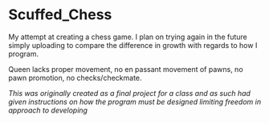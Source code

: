 # Scuffed_Chess
My attempt at creating a chess game. I plan on trying again in the future simply uploading to compare the difference in growth with regards to how I program.

Queen lacks proper movement, no en passant movement of pawns, no pawn promotion, no checks/checkmate.

*This was originally created as a final project for a class and as such had given instructions on how the program must be designed limiting freedom in approach to developing*
